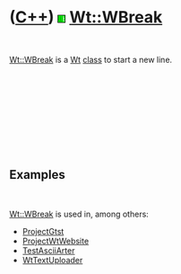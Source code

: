 



 

 

 

 

 

([C++](Cpp.md)) ![Wt](PicWt.png) [Wt::WBreak](CppWBreak.md)
=============================================================

 

[Wt::WBreak](CppWBreak.md) is a [Wt](CppWt.md) [class](CppClass.md)
to start a new line.

 

 

 

 

 

Examples
--------

 

[Wt::WBreak](CppWBreak.md) is used in, among others:

-   [ProjectGtst](ProjectGtst.md)
-   [ProjectWtWebsite](ProjectWtWebsite.md)
-   [TestAsciiArter](ToolTestAsciiArter.md)
-   [WtTextUploader](CppWtTextUploader.md)

 

 

 

 

 





 



